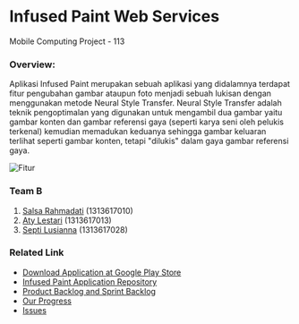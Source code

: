 # Infused Paint Web Services
Mobile Computing Project - 113

### Overview:
Aplikasi Infused Paint merupakan sebuah aplikasi yang didalamnya terdapat fitur pengubahan gambar ataupun foto menjadi sebuah lukisan dengan menggunakan metode Neural Style Transfer. Neural Style Transfer adalah teknik pengoptimalan yang digunakan untuk mengambil dua gambar yaitu gambar konten dan gambar referensi gaya (seperti karya seni oleh pelukis terkenal) kemudian memadukan keduanya sehingga gambar keluaran terlihat seperti gambar konten, tetapi "dilukis" dalam gaya gambar referensi gaya.

![Fitur](https://github.com/septilsnna/infused-paint/blob/sprint-12/MockUp/fitur1024.jpg)

### Team B
1. [Salsa Rahmadati](https://github.com/salsarahmadati) (1313617010)
2. [Aty Lestari](https://github.com/atylestari) (1313617013)
3. [Septi Lusianna](https://github.com/septilsnna) (1313617028)

### Related Link
* [Download Application at Google Play Store](https://play.google.com/store/apps/details?id=com.mobcom.infusedpaint)
* [Infused Paint Application Repository](https://github.com/septilsnna/infused-paint)
* [Product Backlog and Sprint Backlog](http://infused-paint-web-services.pikupa.id/Sprint)
* [Our Progress](https://github.com/septilsnna/infused-paint/projects/1)
* [Issues](https://github.com/septilsnna/infused-paint/issues)
